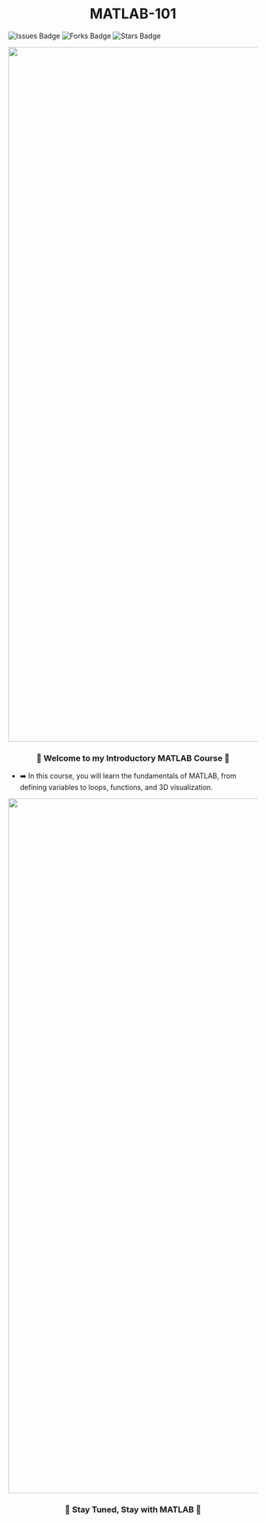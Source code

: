 <h1 align="center">MATLAB-101</h1>

![Issues Badge](https://img.shields.io/github/issues/burakozpoyraz/MATLAB-101)
![Forks Badge](https://img.shields.io/github/forks/burakozpoyraz/MATLAB-101)
![Stars Badge](https://img.shields.io/github/stars/burakozpoyraz/MATLAB-101)
<p align="center"><img src="https://user-images.githubusercontent.com/18036489/172574503-bc4cf0e2-f3f2-4e3c-858f-ac59439f4142.jpg" width="1400"</p>

<h3 align="center">🔢 Welcome to my Introductory MATLAB Course 🔢</h3>

- ➡️ In this course, you will learn the fundamentals of MATLAB, from defining variables to loops, functions, and 3D visualization.

<p align="center"><img src="https://user-images.githubusercontent.com/18036489/172632759-2073fbaa-6ffe-4b3e-b077-ab0bfdbb4929.png" width="1400"</p>
  
<h3 align="center">🔶 Stay Tuned, Stay with MATLAB 🔶</h3>
